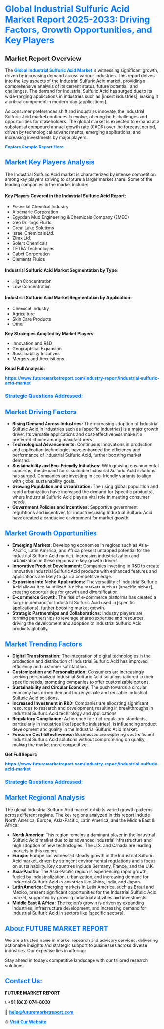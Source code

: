<h1 style="color: #007BFF;">Global Industrial Sulfuric Acid Market Report 2025-2033: Driving Factors, Growth Opportunities, and Key Players</h1>

<section id="overview">
<h2>Market Report Overview</h2>
<p>The <a href="https://www.futuremarketreport.com/industry-report/industrial-sulfuric-acid-market" style="color: #007BFF; text-decoration: none;"><strong>Global Industrial Sulfuric Acid Market</strong></a> is witnessing significant growth, driven by increasing demand across various industries. This report delves into the key aspects of the Industrial Sulfuric Acid market, providing a comprehensive analysis of its current status, future potential, and challenges. The demand for Industrial Sulfuric Acid has surged due to its wide-ranging applications in industries such as [insert industries], making it a critical component in modern-day [applications].</p>
<p>As consumer preferences shift and industries innovate, the Industrial Sulfuric Acid market continues to evolve, offering both challenges and opportunities for stakeholders. The global market is expected to expand at a substantial compound annual growth rate (CAGR) over the forecast period, driven by technological advancements, emerging applications, and increasing investments by major players.</p>
</section>

<section id="overview">
<p><a href="https://www.futuremarketreport.com/request-sample/reportId=97807" style="color: #007BFF; text-decoration: none;"><strong>Explore Sample Report Here</strong></a></p>
</section>

<section id="key-players">
<h2 style="color: #007BFF;">Market Key Players Analysis</h2>
<p>The Industrial Sulfuric Acid market is characterized by intense competition among key players striving to capture a larger market share. Some of the leading companies in the market include:</p>
<h4>Key Players Covered in the Industrial Sulfuric Acid Report:</h4>
<ul><li>Essential Chemical Industry</li><li>Albemarle Corporation</li><li>Egyptian Mud Engineering &amp; Chemicals Company (EMEC)</li><li>Geo Drillings Fluids</li><li>Great Lake Solutions</li><li>Israel Chemicals Ltd.</li><li>Zirax Ltd.</li><li>Solent Chemicals</li><li>TETRA Technologies</li><li>Cabot Corporation</li><li>Clements Fluids</li></ul>
<h4>Industrial Sulfuric Acid Market Segmentation by Type:</h4>
<ul><li>High Concentration</li><li>Low Concentration</li></ul>

<h4>Industrial Sulfuric Acid Market Segmentation by Application:</h4>
<ul><li>Chemical Industry</li><li>Agriculture</li><li>Skin Care Products</li><li>Other</li></ul>
<p><strong>Key Strategies Adopted by Market Players:</strong></p>
<ul>
<li>Innovation and R&D</li>
<li>Geographical Expansion</li>
<li>Sustainability Initiatives</li>
<li>Mergers and Acquisitions</li>
</ul>
</section>

<section>
<p><strong>Read Full Analysis: </strong></p><a href="https://www.futuremarketreport.com/industry-report/industrial-sulfuric-acid-market" style="color: #007BFF; text-decoration: none;"><strong>https://www.futuremarketreport.com/industry-report/industrial-sulfuric-acid-market</strong></a>
<h3 style="color: #007BFF;">Strategic Questions Addressed:</h3>
</section>

<section id="driving-factors">
<h2 style="color: #007BFF;">Market Driving Factors</h2>
<ul>
<li><strong>Rising Demand Across Industries:</strong> The increasing adoption of Industrial Sulfuric Acid in industries such as [specific industries] is a major growth driver. Its versatile applications and cost-effectiveness make it a preferred choice among manufacturers.</li>
<li><strong>Technological Advancements:</strong> Continuous innovations in production and application technologies have enhanced the efficiency and performance of Industrial Sulfuric Acid, further boosting market demand.</li>
<li><strong>Sustainability and Eco-Friendly Initiatives:</strong> With growing environmental concerns, the demand for sustainable Industrial Sulfuric Acid solutions has surged. Companies are investing in eco-friendly variants to align with global sustainability goals.</li>
<li><strong>Growing Population and Urbanization:</strong> The rising global population and rapid urbanization have increased the demand for [specific products], where Industrial Sulfuric Acid plays a vital role in meeting consumer needs.</li>
<li><strong>Government Policies and Incentives:</strong> Supportive government regulations and incentives for industries using Industrial Sulfuric Acid have created a conducive environment for market growth.</li>
</ul>
</section>

<section id="growth-opportunities">
<h2 style="color: #007BFF;">Market Growth Opportunities</h2>
<ul>
<li><strong>Emerging Markets:</strong> Developing economies in regions such as Asia-Pacific, Latin America, and Africa present untapped potential for the Industrial Sulfuric Acid market. Increasing industrialization and urbanization in these regions are key growth drivers.</li>
<li><strong>Innovative Product Development:</strong> Companies investing in R&D to create innovative Industrial Sulfuric Acid products with enhanced features and applications are likely to gain a competitive edge.</li>
<li><strong>Expansion into Niche Applications:</strong> The versatility of Industrial Sulfuric Acid allows it to be utilized in niche markets such as [specific niches], creating opportunities for growth and diversification.</li>
<li><strong>E-commerce Growth:</strong> The rise of e-commerce platforms has created a surge in demand for Industrial Sulfuric Acid used in [specific applications], further boosting market growth.</li>
<li><strong>Strategic Partnerships and Collaborations:</strong> Industry players are forming partnerships to leverage shared expertise and resources, driving the development and adoption of Industrial Sulfuric Acid products globally.</li>
</ul>
</section>

<section id="trending-factors">
<h2 style="color: #007BFF;">Market Trending Factors</h2>
<ul>
<li><strong>Digital Transformation:</strong> The integration of digital technologies in the production and distribution of Industrial Sulfuric Acid has improved efficiency and customer satisfaction.</li>
<li><strong>Customization and Personalization:</strong> Consumers are increasingly seeking personalized Industrial Sulfuric Acid solutions tailored to their specific needs, prompting companies to offer customizable options.</li>
<li><strong>Sustainability and Circular Economy:</strong> The push towards a circular economy has driven demand for recyclable and reusable Industrial Sulfuric Acid solutions.</li>
<li><strong>Increased Investment in R&D:</strong> Companies are allocating significant resources to research and development, resulting in breakthroughs in Industrial Sulfuric Acid technology and applications.</li>
<li><strong>Regulatory Compliance:</strong> Adherence to strict regulatory standards, particularly in industries like [specific industries], is influencing product development and quality in the Industrial Sulfuric Acid market.</li>
<li><strong>Focus on Cost-Effectiveness:</strong> Businesses are exploring cost-efficient Industrial Sulfuric Acid solutions without compromising on quality, making the market more competitive.</li>
</ul>
</section>

<section>
<p><strong>Get Full Report: </strong></p><a href="https://www.futuremarketreport.com/industry-report/industrial-sulfuric-acid-market" style="color: #007BFF; text-decoration: none;"><strong>https://www.futuremarketreport.com/industry-report/industrial-sulfuric-acid-market</strong></a>
<h3 style="color: #007BFF;">Strategic Questions Addressed:</h3>
</section>


<section id="regional-analysis">
<h2 style="color: #007BFF;">Market Regional Analysis</h2>
<p>The global Industrial Sulfuric Acid market exhibits varied growth patterns across different regions. The key regions analyzed in this report include North America, Europe, Asia-Pacific, Latin America, and the Middle East & Africa:</p>
<ul>
<li><strong>North America:</strong> This region remains a dominant player in the Industrial Sulfuric Acid market due to its advanced industrial infrastructure and high adoption of new technologies. The U.S. and Canada are leading markets in this region.</li>
<li><strong>Europe:</strong> Europe has witnessed steady growth in the Industrial Sulfuric Acid market, driven by stringent environmental regulations and a focus on sustainability. Key countries include Germany, France, and the U.K.</li>
<li><strong>Asia-Pacific:</strong> The Asia-Pacific region is experiencing rapid growth, fueled by industrialization, urbanization, and increasing demand for Industrial Sulfuric Acid in countries like China, India, and Japan.</li>
<li><strong>Latin America:</strong> Emerging markets in Latin America, such as Brazil and Mexico, present significant opportunities for the Industrial Sulfuric Acid market, supported by growing industrial activities and investments.</li>
<li><strong>Middle East & Africa:</strong> The region’s growth is driven by expanding industries, infrastructure development, and increasing demand for Industrial Sulfuric Acid in sectors like [specific sectors].</li>
</ul>
</section>

<footer>
<h2 style="color: #007BFF;">About FUTURE MARKET REPORT</h2>
<p>We are a trusted name in market research and advisory services, delivering actionable insights and strategic support to businesses across diverse industries. Our expertise lies in offering:</p>

<p>Stay ahead in today’s competitive landscape with our tailored research solutions.</p>

<h2 style="color: #007BFF;">Contact Us:</h2>
<p><strong>FUTURE MARKET REPORT</strong></p>
<p>📞 <strong>+91 (883) 074-8030</strong></p>
<p>📧 <strong><a href="mailto:help@futuremarketreport.com" style="color: #007BFF;">help@futuremarketreport.com</a></strong></p>
<p>🌐 <strong><a href="https://www.futuremarketreport.com/" style="color: #007BFF;">Visit Our Website</a></strong></p>
</footer>